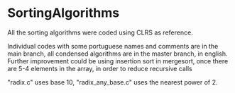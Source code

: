 # SortingAlgorithms
All the sorting algorithms were coded using CLRS as reference.

Individual codes with some portuguese names and comments are in the main branch, all condensed algorithms are in the master branch, in english.
Further improvement could be using insertion sort in mergesort, once there are 5-4 elements in the array, in order to reduce recursive calls

"radix.c" uses base 10, "radix_any_base.c" uses the nearest power of 2.
